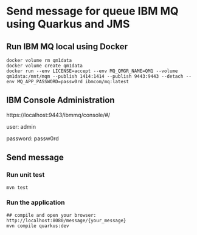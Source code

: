 # Send message for queue IBM MQ using Quarkus and JMS

## Run IBM MQ local using Docker

```shell
docker volume rm qm1data
docker volume create qm1data
docker run --env LICENSE=accept --env MQ_QMGR_NAME=QM1 --volume qm1data:/mnt/mqm --publish 1414:1414 --publish 9443:9443 --detach --env MQ_APP_PASSWORD=passw0rd ibmcom/mq:latest
```

## IBM Console Administration

https://localhost:9443/ibmmq/console/#/

user: admin

password: passw0rd

## Send message

### Run unit test

```shell
mvn test
```

### Run the application

```shell
## compile and open your browser: http://localhost:8080/message/{your_message}
mvn compile quarkus:dev
```
